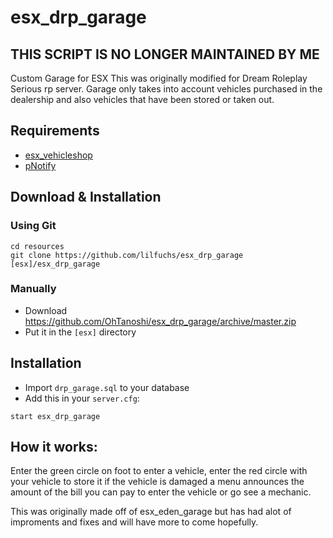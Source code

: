 # esx_drp_garage
## THIS SCRIPT IS NO LONGER MAINTAINED BY ME
Custom Garage for ESX
This was originally modified for Dream Roleplay Serious rp server.
Garage only takes into account vehicles purchased in the dealership and also vehicles that have been stored or taken out.

## Requirements
* [esx_vehicleshop](https://github.com/ESX-Org/esx_vehicleshop)
* [pNotify](https://github.com/Nick78111/pNotify)


## Download & Installation

### Using Git
```
cd resources
git clone https://github.com/lilfuchs/esx_drp_garage [esx]/esx_drp_garage
```

### Manually
- Download https://github.com/OhTanoshi/esx_drp_garage/archive/master.zip
- Put it in the `[esx]` directory

## Installation
- Import `drp_garage.sql` to your database
- Add this in your `server.cfg`:

```
start esx_drp_garage
```

## How it works:
Enter the green circle on foot to enter a vehicle, enter the red circle with your vehicle to store it if the vehicle is damaged a menu announces the amount of the bill you can pay to enter the vehicle or go see a mechanic.

This was originally made off of esx_eden_garage but has had alot of improments and fixes and will have more to come hopefully.
